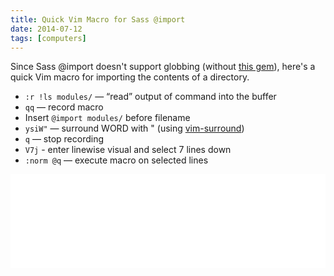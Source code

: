```yaml
---
title: Quick Vim Macro for Sass @import
date: 2014-07-12 
tags: [computers]
---
```


Since Sass @import doesn't support globbing (without [this
gem](https://github.com/chriseppstein/sass-globbing)), here's a quick Vim macro
for importing the contents of a directory.

* ``:r !ls modules/`` — “read” output of command into the buffer
* ``qq`` — record macro
* Insert ``@import modules/`` before filename
* ``ysiW"`` — surround WORD with " (using
  [vim-surround](https://github.com/tpope/vim-surround))
* ``q`` — stop recording
* ``V7j`` - enter linewise visual and select 7 lines down
* ``:norm @q`` — execute macro on selected lines

<div class="featured">
  <iframe name='quickcast' src='//quick.as/embed/dby9flaz' scrolling='no' frameborder='0' width='100%' allowfullscreen></iframe><script src='//quick.as/embed/script/0.87'></script>
</div>
